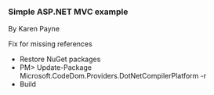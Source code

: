 ### Simple ASP.NET MVC example
By Karen Payne

Fix for missing references
- Restore NuGet packages
- PM> Update-Package Microsoft.CodeDom.Providers.DotNetCompilerPlatform -r
- Build
